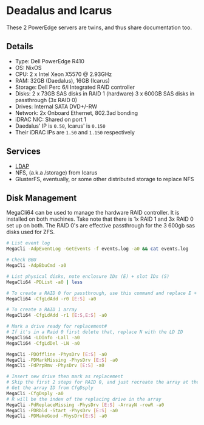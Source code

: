 # Deadalus and Icarus

These 2 PowerEdge servers are twins, and thus share documentation too.

## Details

- Type: Dell PowerEdge R410
- OS: NixOS
- CPU: 2 x Intel Xeon X5570 @ 2.93GHz
- RAM: 32GB (Daedalus), 16GB (Icarus)
- Storage: Dell Perc 6/i Integrated RAID controller
- Disks: 2 x 73GB SAS disks in RAID 1 (hardware)
         3 x 600GB SAS disks in passthrough (3x RAID 0)
- Drives: Internal SATA DVD+/-RW
- Network: 2x Onboard Ethernet, 802.3ad bonding
- iDRAC NIC: Shared on port 1
- Daedalus' IP is `0.50`, Icarus' is `0.150`
- Their iDRAC IPs are `1.50` and `1.150` respectively

## Services

- [LDAP](/services/ldap)
- NFS, (a.k.a /storage) from Icarus
- GlusterFS, eventually, or some other distributed storage to replace NFS

## Disk Management

MegaCli64 can be used to manage the hardware RAID controller. It is installed
on both machines. Take note that there is 1x RAID 1 and 3x RAID 0 set up on both.
The RAID 0's are effective passthrough for the 3 600gb sas disks used for ZFS.

```bash
# List event log
MegaCli -AdpEventLog -GetEvents -f events.log -a0 && cat events.log

# Check BBU
MegaCli -AdpBbuCmd -a0

# List physical disks, note enclosure IDs (E) + slot IDs (S)
MegaCli64 -PDList -a0 | less

# To create a RAID 0 for passthrough, use this command and replace E + S
MegaCli64 -CfgLdAdd -r0 [E:S] -a0

# To create a RAID 1 array
MegaCli64 -CfgLdAdd -r1 [E:S,E:S] -a0

# Mark a drive ready for replacement#
# If it's in a Raid 0 first delete that, replace N with the LD ID
MegaCli64 -LDInfo -Lall -a0
MegaCli64 -CfgLdDel -LN -a0

MegaCli -PDOffline -PhysDrv [E:S] -a0
MegaCli -PDMarkMissing -PhysDrv [E:S] -a0
MegaCli -PdPrpRmv -PhysDrv [E:S] -a0

# Insert new drive then mark as replacement
# Skip the first 2 steps for RAID 0, and just recreate the array at the end
# Get the array ID from CfgDsply
MegaCli -CfgDsply -a0
# R will be the index of the replacing drive in the array
MegaCli -PdReplaceMissing -PhysDrv [E:S] -ArrayN -rowR -a0
MegaCli -PDRbld -Start -PhysDrv [E:S] -a0
MegaCli -PDMakeGood -PhysDrv[E:S] -a0
```
